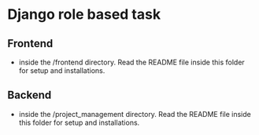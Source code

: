 # Django role based task

## Frontend
- inside the /frontend directory. Read the README file inside this folder for setup and installations.

## Backend
- inside the /project_management directory. Read the README file inside this folder for setup and installations.
